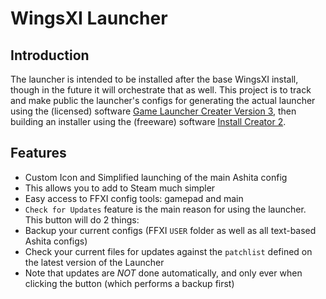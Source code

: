 # WingsXI Launcher



## Introduction

The launcher is intended to be installed after the base WingsXI install, though in the future it will orchestrate that as well. This project is to track and make public the launcher's configs for generating the actual launcher using the (licensed) software [Game Launcher Creater Version 3](https://byteboxmedia.support/docs/), then building an installer using the (freeware) software [Install Creator 2](https://www.clickteam.com/install-creator-2).

## Features
 - Custom Icon and Simplified launching of the main Ashita config
  - This allows you to add to Steam much simpler
 - Easy access to FFXI config tools: gamepad and main
 - `Check for Updates` feature is the main reason for using the launcher. This button will do 2 things:
  - Backup your current configs (FFXI `USER` folder as well as all text-based Ashita configs)
  - Check your current files for updates against the `patchlist` defined on the latest version of the Launcher
   - Note that updates are _NOT_ done automatically, and only ever when clicking the button (which performs a backup first)


